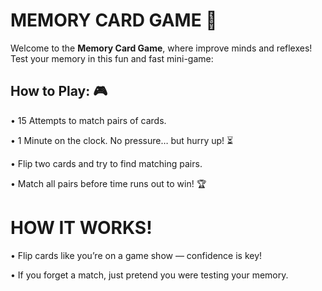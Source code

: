 # MEMORY CARD GAME 🧠

Welcome to the **Memory Card Game**, where improve minds and reflexes! Test your memory in this fun and fast mini-game:

## How to Play: 🎮

• 15 Attempts to match pairs of cards.

• 1 Minute on the clock. No pressure… but hurry up! ⏳

• Flip two cards and try to find matching pairs.

• Match all pairs before time runs out to win! 🏆

# HOW IT WORKS!

• Flip cards like you’re on a game show — confidence is key!

• If you forget a match, just pretend you were testing your memory. 


